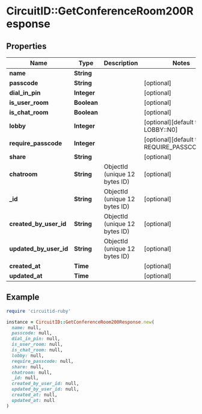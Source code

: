 # CircuitID::GetConferenceRoom200Response

## Properties

| Name | Type | Description | Notes |
| ---- | ---- | ----------- | ----- |
| **name** | **String** |  |  |
| **passcode** | **String** |  | [optional] |
| **dial_in_pin** | **Integer** |  | [optional] |
| **is_user_room** | **Boolean** |  | [optional] |
| **is_chat_room** | **Boolean** |  | [optional] |
| **lobby** | **Integer** |  | [optional][default to LOBBY::N0] |
| **require_passcode** | **Integer** |  | [optional][default to REQUIRE_PASSCODE::N0] |
| **share** | **String** |  | [optional] |
| **chatroom** | **String** | ObjectId (unique 12 bytes ID) | [optional] |
| **_id** | **String** | ObjectId (unique 12 bytes ID) | [optional] |
| **created_by_user_id** | **String** | ObjectId (unique 12 bytes ID) | [optional] |
| **updated_by_user_id** | **String** | ObjectId (unique 12 bytes ID) | [optional] |
| **created_at** | **Time** |  | [optional] |
| **updated_at** | **Time** |  | [optional] |

## Example

```ruby
require 'circuitid-ruby'

instance = CircuitID::GetConferenceRoom200Response.new(
  name: null,
  passcode: null,
  dial_in_pin: null,
  is_user_room: null,
  is_chat_room: null,
  lobby: null,
  require_passcode: null,
  share: null,
  chatroom: null,
  _id: null,
  created_by_user_id: null,
  updated_by_user_id: null,
  created_at: null,
  updated_at: null
)
```

